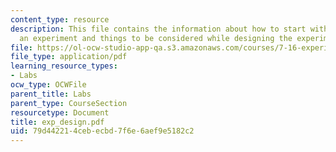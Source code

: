 ```yaml
---
content_type: resource
description: This file contains the information about how to start with carrying out
  an experiment and things to be considered while designing the experiment.
file: https://ol-ocw-studio-app-qa.s3.amazonaws.com/courses/7-16-experimental-molecular-biology-biotechnology-ii-spring-2005/79d442214cebecbd7f6e6aef9e5182c2_exp_design.pdf
file_type: application/pdf
learning_resource_types:
- Labs
ocw_type: OCWFile
parent_title: Labs
parent_type: CourseSection
resourcetype: Document
title: exp_design.pdf
uid: 79d44221-4ceb-ecbd-7f6e-6aef9e5182c2
---
```

